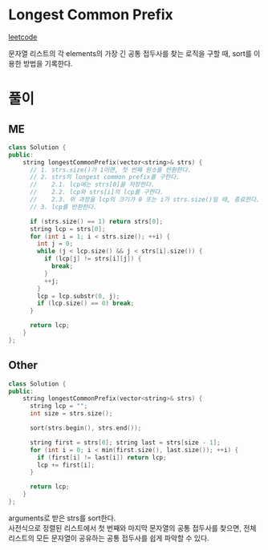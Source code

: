 # Longest Common Prefix
[leetcode](https://leetcode.com/problems/longest-common-prefix/description/)   

문자열 리스트의 각 elements의 가장 긴 공통 접두사를 찾는 로직을 구할 때, sort를 이용한 방법을 기록한다.   

# 풀이
## ME
```cpp
class Solution {
public:
    string longestCommonPrefix(vector<string>& strs) {
      // 1. strs.size()가 1이면, 첫 번째 원소를 반환한다.
      // 2. strs의 longest common prefix를 구한다.
      //    2.1. lcp에는 strs[0]을 저장한다.
      //    2.2. lcp와 strs[i]의 lcp를 구한다.
      //    2.3. 위 과정을 lcp의 크기가 0 또는 i가 strs.size()일 때, 종료한다.
      // 3. lcp를 반환한다.

      if (strs.size() == 1) return strs[0];
      string lcp = strs[0];
      for (int i = 1; i < strs.size(); ++i) {
        int j = 0;
        while (j < lcp.size() && j < strs[i].size()) {
          if (lcp[j] != strs[i][j]) {
            break;
          }
          ++j;
        }
        lcp = lcp.substr(0, j);
        if (lcp.size() == 0) break;
      }

      return lcp;
    }
};
```

## Other
```cpp
class Solution {
public:
    string longestCommonPrefix(vector<string>& strs) {
      string lcp = "";
      int size = strs.size();

      sort(strs.begin(), strs.end());

      string first = strs[0]; string last = strs[size - 1];
      for (int i = 0; i < min(first.size(), last.size()); ++i) {
        if (first[i] != last[i]) return lcp;
        lcp += first[i];
      }

      return lcp;
    }
};
```
arguments로 받은 strs를 sort한다.   
사전식으로 정렬된 리스트에서 첫 번째와 마지막 문자열의 공통 접두사를 찾으면, 전체 리스트의 모든 문자열이 공유하는 공통 접두사를 쉽게 파악할 수 있다.   